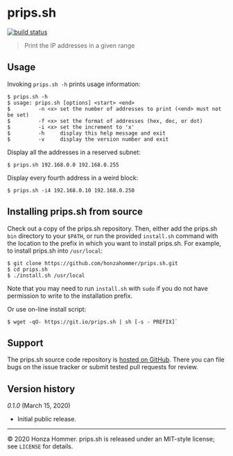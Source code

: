 # prips.sh

[![build status](https://img.shields.io/travis/honzahommer/prips.sh/master.svg)](http://travis-ci.org/honzahommer/prips.sh)

> Print the IP addresses in a given range

## Usage

Invoking `prips.sh -h` prints usage information:

    $ prips.sh -h
    $ usage: prips.sh [options] <start> <end>
    $         -n <x> set the number of addresses to print (<end> must not be set)
    $         -f <x> set the format of addresses (hex, dec, or dot)
    $         -i <x> set the increment to 'x'
    $         -h     display this help message and exit
    $         -v     display the version number and exit

Display all the addresses in a reserved subnet:

    $ prips.sh 192.168.0.0 192.168.0.255

Display every fourth address in a weird block:

    $ prips.sh -i4 192.168.0.10 192.168.0.250

## Installing prips.sh from source

Check out a copy of the prips.sh repository. Then, either add the prips.sh
`bin` directory to your `$PATH`, or run the provided `install.sh` command 
with the location to the prefix in which you want to install prips.sh.
For example, to install prips.sh into `/usr/local`:

    $ git clone https://github.com/honzahommer/prips.sh.git
    $ cd prips.sh
    $ ./install.sh /usr/local

Note that you may need to run `install.sh` with `sudo` if you do not
have permission to write to the installation prefix.

Or use on-line install script:

    $ wget -qO- https://git.io/prips.sh | sh [-s - PREFIX]`

## Support

The prips.sh source code repository is [hosted on
GitHub](https://github.com/honzahommer/prips.sh). There you can file bugs
on the issue tracker or submit tested pull requests for review.

## Version history

*0.1.0* (March 15, 2020)

* Initial public release.

---

© 2020 Honza Hommer. prips.sh is released under an MIT-style license;
see `LICENSE` for details.
